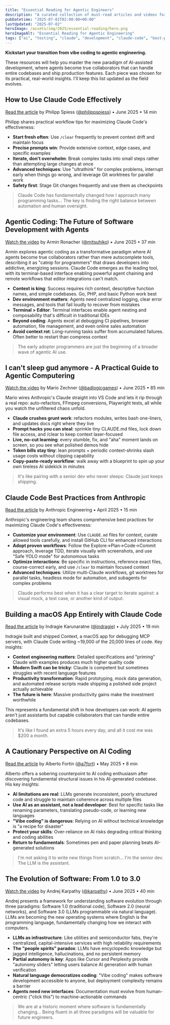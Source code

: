 ```yaml
---
title: "Essential Reading for Agentic Engineers"
description: "A curated collection of must-read articles and videos for mastering Claude Code, agentic coding workflows, and the future of AI-assisted development"
pubDatetime: "2025-07-01T02:00:00+00:00"
lastUpdated: "2025-07-02"
heroImage: /assets/img/2025/essential-reading/hero.png
heroImageAlt: "Essential Reading for Agentic Engineering"
tags: ["ai", "testing", "claude", "development", "claude-code", "best-practices", "agentic-coding", "productivity", "workflows"]
---
```


**Kickstart your transition from vibe coding to agentic engineering.** 

These resources will help you master the new paradigm of AI-assisted development, where agents become true collaborators that can handle entire codebases and ship production features. Each piece was chosen for its practical, real-world insights. I'll keep this list updated as the field evolves.

## How to Use Claude Code Effectively

[Read the article](https://spiess.dev/blog/how-i-use-claude-code) by Philipp Spiess ([@philippspiess](https://x.com/philippspiess)) • June 2025 • 14 min

Philipp shares practical workflow tips for maximizing Claude Code's effectiveness:

- **Start fresh often**: Use `/clear` frequently to prevent context drift and maintain focus
- **Precise prompts win**: Provide extensive context, edge cases, and specific examples
- **Iterate, don't overwhelm**: Break complex tasks into small steps rather than attempting large changes at once
- **Advanced techniques**: Use "ultrathink" for complex problems, interrupt early when things go wrong, and leverage Git worktrees for parallel work
- **Safety first**: Stage Git changes frequently and use them as checkpoints

> Claude Code has fundamentally changed how I approach many programming tasks... The key is finding the right balance between automation and human oversight.

## Agentic Coding: The Future of Software Development with Agents

[Watch the video](https://www.youtube.com/watch?v=nfOVgz_omlU) by Armin Ronacher ([@mitsuhiko](https://x.com/mitsuhiko)) • June 2025 • 37 min

Armin explores agentic coding as a transformative paradigm where AI agents become true collaborators rather than mere autocomplete tools, describing it as "catnip for programmers" that draws developers into addictive, energizing sessions. Claude Code emerges as the leading tool, with its terminal-based interface enabling powerful agent chaining and remote workflows that editor integrations can't match.

- **Context is king**: Success requires rich context, descriptive function names, and simple codebases. Go, PHP, and basic Python work best
- **Dev environment matters**: Agents need centralized logging, clear error messages, and tools that fail loudly to recover from mistakes
- **Terminal > Editor**: Terminal interfaces enable agent nesting and composability that's difficult in traditional IDEs
- **Beyond coding**: Agents excel at debugging CI pipelines, browser automation, file management, and even online sales automation
- **Avoid context rot**: Long-running tasks suffer from accumulated failures. Often better to restart than compress context

> The early adopter programmers are just the beginning of a broader wave of agentic AI use.

## I can't sleep gud anymore - A Practical Guide to Agentic Computering

[Watch the video](https://vimeo.com/1098025052) by Mario Zechner ([@badlogicgames](https://x.com/badlogicgames)) • June 2025 • 85 min

Mario wires Anthropic's Claude straight into VS Code and lets it rip through a real repo: auto-refactors, FFmpeg conversions, Playwright tests, all while you watch the unfiltered chaos unfold.

- **Claude crushes grunt work**: refactors modules, writes bash one-liners, and updates docs right where they live
- **Prompt hacks you can steal**: sprinkle tiny CLAUDE.md files, lock down file access, and /clear to keep context laser-focused
- **Live, no-cut learning**: every stumble, fix, and "aha" moment lands on screen, so you see what polished demos hide
- **Token bills stay tiny**: lean prompts + periodic context-shrinks slash usage costs without clipping capability
- **Copy-paste-ready workflow**: walk away with a blueprint to spin up your own tireless AI sidekick in minutes

> It's like pairing with a senior dev who never sleeps: Claude just keeps shipping.

## Claude Code Best Practices from Anthropic

[Read the article](https://www.anthropic.com/engineering/claude-code-best-practices) by Anthropic Engineering • April 2025 • 15 min

Anthropic's engineering team shares comprehensive best practices for maximizing Claude Code's effectiveness:

- **Customize your environment**: Use `CLAUDE.md` files for context, curate allowed tools carefully, and install GitHub CLI for enhanced interactions
- **Adopt proven workflows**: Follow the Explore→Plan→Code→Commit approach, leverage TDD, iterate visually with screenshots, and use "Safe YOLO mode" for autonomous tasks
- **Optimize interactions**: Be specific in instructions, reference exact files, course-correct early, and use `/clear` to maintain focused context
- **Advanced techniques**: Utilize multi-Claude workflows, git worktrees for parallel tasks, headless mode for automation, and subagents for complex problems

> Claude performs best when it has a clear target to iterate against: a visual mock, a test case, or another kind of output.

## Building a macOS App Entirely with Claude Code

[Read the article](https://www.indragie.com/blog/i-shipped-a-macos-app-built-entirely-by-claude-code) by Indragie Karunaratne ([@indragie](https://x.com/indragie)) • July 2025 • 19 min

Indragie built and shipped Context, a macOS app for debugging MCP servers, with Claude Code writing ~19,000 of the 20,000 lines of code. Key insights:

- **Context engineering matters**: Detailed specifications and "priming" Claude with examples produces much higher quality code
- **Modern Swift can be tricky**: Claude is competent but sometimes struggles with recent language features
- **Productivity transformation**: Rapid prototyping, mock data generation, and automated release scripts made shipping a polished side project actually achievable
- **The future is here**: Massive productivity gains make the investment worthwhile

This represents a fundamental shift in how developers can work: AI agents aren't just assistants but capable collaborators that can handle entire codebases.

> It's like I found an extra 5 hours every day, and all it cost me was $200 a month.

## A Cautionary Perspective on AI Coding

[Read the article](https://albertofortin.com/writing/coding-with-ai) by Alberto Fortin ([@a7fort](https://x.com/a7fort)) • May 2025 • 8 min

Alberto offers a sobering counterpoint to AI coding enthusiasm after discovering fundamental structural issues in his AI-generated codebase. His key insights:

- **AI limitations are real**: LLMs generate inconsistent, poorly structured code and struggle to maintain coherence across multiple files
- **Use AI as an assistant, not a lead developer**: Best for specific tasks like renaming parameters, translating pseudo-code, or learning new languages
- **"Vibe coding" is dangerous**: Relying on AI without technical knowledge is "a recipe for disaster"
- **Protect your skills**: Over-reliance on AI risks degrading critical thinking and coding abilities
- **Return to fundamentals**: Sometimes pen and paper planning beats AI-generated solutions

> I'm not asking it to write new things from scratch... I'm the senior dev. The LLM is the assistant.

## The Evolution of Software: From 1.0 to 3.0

[Watch the video](https://www.youtube.com/watch?v=LCEmiRjPEtQ) by Andrej Karpathy ([@karpathy](https://x.com/karpathy)) • June 2025 • 40 min

Andrej presents a framework for understanding software evolution through three paradigms: Software 1.0 (traditional code), Software 2.0 (neural networks), and Software 3.0 (LLMs programmable via natural language). LLMs are becoming the new operating systems where English is the programming language, fundamentally changing how we interact with computers.

- **LLMs as infrastructure**: Like utilities and semiconductor fabs, they're centralized, capital-intensive services with high reliability requirements
- **The "people spirits" paradox**: LLMs have encyclopedic knowledge but jagged intelligence, hallucinations, and no persistent memory
- **Partial autonomy is key**: Apps like Cursor and Perplexity provide "autonomy sliders" letting users balance AI generation with human verification
- **Natural language democratizes coding**: "Vibe coding" makes software development accessible to anyone, but deployment complexity remains a barrier
- **Agents need new interfaces**: Documentation must evolve from human-centric ("click this") to machine-actionable commands

> We are at a historic moment where software is fundamentally changing... Being fluent in all three paradigms will be valuable for future engineers.